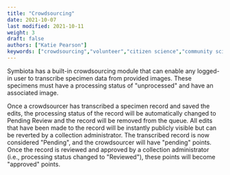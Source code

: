 ```yaml
---
title: "Crowdsourcing"
date: 2021-10-07
last modified: 2021-10-11
weight: 3
draft: false
authors: ["Katie Pearson"]
keywords: ["crowdsourcing","volunteer","citizen science","community science"]
---
```


Symbiota has a built-in crowdsourcing module that can enable any logged-in user to transcribe specimen data from provided images. These specimens must have a processing status of "unprocessed" and have an associated image.

Once a crowdsourcer has transcribed a specimen record and saved the edits, the processing status of the record will be automatically changed to Pending Review and the record will be removed from the queue. All edits that have been made to the record will be instantly publicly visible but can be reverted by a collection administrator. The transcribed record is now considered "Pending", and the crowdsourcer will have "pending" points. Once the record is reviewed and approved by a collection administrator (i.e., processing status changed to "Reviewed"), these points will become "approved" points.
